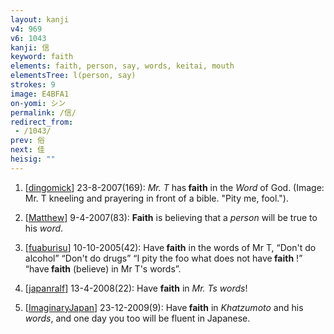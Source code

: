 ```yaml
---
layout: kanji
v4: 969
v6: 1043
kanji: 信
keyword: faith
elements: faith, person, say, words, keitai, mouth
elementsTree: l(person, say)
strokes: 9
image: E4BFA1
on-yomi: シン
permalink: /信/
redirect_from:
 - /1043/
prev: 俗
next: 佳
heisig: ""
---
```


1) [<a href="http://kanji.koohii.com/profile/dingomick">dingomick</a>] 23-8-2007(169): <em>Mr. T</em> has<strong> faith</strong> in the <em>Word</em> of God. (Image: Mr. T kneeling and prayering in front of a bible. &quot;Pity me, fool.&quot;).

2) [<a href="http://kanji.koohii.com/profile/Matthew">Matthew</a>] 9-4-2007(83): <strong>Faith</strong> is believing that a <em>person</em> will be true to his <em>word</em>.

3) [<a href="http://kanji.koohii.com/profile/fuaburisu">fuaburisu</a>] 10-10-2005(42): Have<strong> faith</strong> in the words of Mr T, “Don&#039;t do alcohol” “Don&#039;t do drugs” “I pity the foo what does not have<strong> faith</strong> !” “have<strong> faith</strong> (believe) in Mr T&#039;s words”.

4) [<a href="http://kanji.koohii.com/profile/japanralf">japanralf</a>] 13-4-2008(22): Have <strong>faith</strong> in <em>Mr. Ts</em> <em>words</em>!

5) [<a href="http://kanji.koohii.com/profile/ImaginaryJapan">ImaginaryJapan</a>] 23-12-2009(9): Have<strong> faith</strong> in <em>Khatzumoto</em> and his <em>words</em>, and one day you too will be fluent in Japanese.

